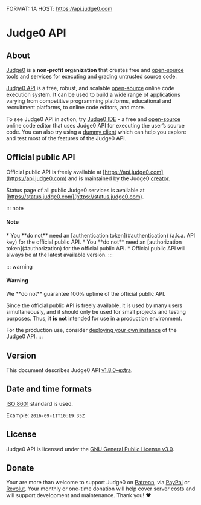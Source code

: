 FORMAT: 1A
HOST: https://api.judge0.com

# Judge0 API
<!-- include(hostname.html) -->
<!-- include(style.html) -->

## About
[Judge0](https://judge0.com) is a **non-profit organization** that creates free and [open-source](https://github.com/judge0) tools and services for executing and grading untrusted source code.

[Judge0 API](https://api.judge0.com) is a free, robust, and scalable [open-source](https://github.com/judge0/api) online code execution system. It can be used to build a wide range of applications varying from competitive programming platforms, educational and recruitment platforms, to online code editors, and more.

To see Judge0 API in action, try [Judge0 IDE](https://ide.judge0.com) - a free and [open-source](https://github.com/judge0/ide) online code editor that uses Judge0 API for executing the user’s source code. You can also try using a [dummy client](/dummy-client.html) which can help you explore and test most of the features of the Judge0 API.

## Official public API
Official public API is freely available at [https://api.judge0.com](https://api.judge0.com) and is maintained by the Judge0 [creator](https://github.com/hermanzdosilovic).

Status page of all public Judge0 services is available at [https://status.judge0.com](https://status.judge0.com).

::: note
<h4>Note</h4>
* You **do not** need an [authentication token](#authentication) (a.k.a. API key) for the official public API.
* You **do not** need an [authorization token](#authorization) for the official public API.
* Official public API will always be at the latest available version.
:::

::: warning
<h4>Warning</h4>
We **do not** guarantee 100% uptime of the official public API.

Since the official public API is freely available, it is used by many users simultaneously, and it should only be used for small projects and testing purposes. Thus, it **is not** intended for use in a production environment.

For the production use, consider [deploying your own instance](https://github.com/judge0/api#installation) of the Judge0 API.
:::

## Version
This document describes Judge0 API [v1.8.0-extra](https://github.com/judge0/api/tree/v1.8.0-extra).

## Date and time formats
[ISO 8601](https://en.wikipedia.org/wiki/ISO_8601) standard is used.

Example: `2016-09-11T10:19:35Z`

## License
Judge0 API is licensed under the [GNU General Public License v3.0](https://github.com/judge0/api/blob/master/LICENSE).

## Donate
Your are more than welcome to support Judge0 on [Patreon](https://www.patreon.com/hermanzdosilovic), via [PayPal](https://paypal.me/hermanzdosilovic) or [Revolut](https://pay.revolut.com/profile/hermancy5). Your monthly or one-time donation will help cover server costs and will support development and maintenance. Thank you! ♥

<br>

<!-- include(authentication/authentication.md) -->
<!-- include(authorization/authorization.md) -->
<!-- include(submissions/submissions.md) -->
<!-- include(statuses_and_languages/statuses_and_languages.md) -->
<!-- include(system_and_configuration/system_and_configuration.md) -->
<!-- include(statistics/statistics.md) -->
<!-- include(health_check/health_check.md) -->
<!-- include(information/information.md) -->
